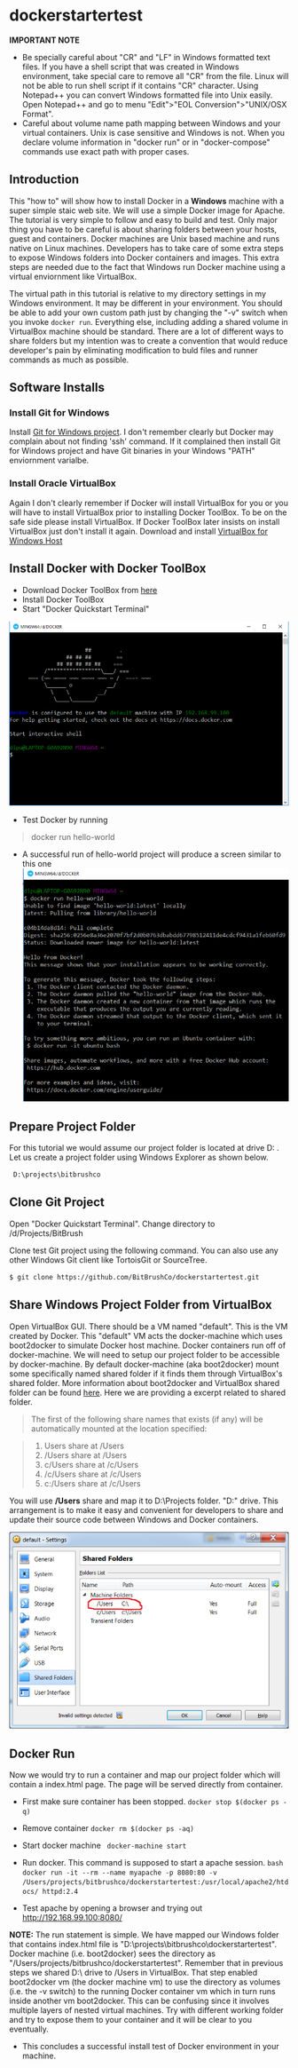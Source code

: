 # dockerstartertest
**IMPORTANT NOTE**
- Be specially careful about "CR" and "LF" in Windows formatted text files. If you have a shell script that was created in Windows environment, take special care to remove all "CR" from the file. Linux will not be able to run shell script if it contains "CR" character. Using Notepad++ you can convert Windows formatted file into Unix easily. Open Notepad++ and go to menu "Edit">"EOL Conversion">"UNIX/OSX Format".
- Careful about volume name path mapping between Windows and your virtual containers. Unix is case sensitive and Windows is not. When you declare volume information in "docker run" or in "docker-compose" commands use exact path with proper cases.

## Introduction
This "how to" will show how to install Docker in a **Windows** machine with a super simple staic web site. We will use a simple Docker image for Apache. The tutorial is very simple to follow and easy to build and test. Only major thing you have to be careful is about sharing folders between your hosts, guest and containers. Docker machines are Unix based machine and runs native on Linux machines. Developers has to take care of some extra steps to expose Windows folders into Docker containers and images. This extra steps are needed due to the fact that Windows run Docker machine using a virtual enviornment like VirtualBox. 

The virtual path in this tutorial is relative to my directory settings in my Windows environment. It may be different in your environment. You should be able to add your own custom path just by changing the "-v" switch when you invoke ```docker run```. Everything else, including adding a shared volume in VirtualBox machine should be standard. There are a lot of different ways to share folders but my intention was to create a convention that would reduce developer's pain by eliminating modification to buld files and runner commands as much as possible.

## Software Installs

### Install Git for Windows
Install [Git for Windows project](https://git-for-windows.github.io/). I don't remember clearly but Docker may complain about not finding 'ssh' command. If it complained then install Git for Windows project and have Git binaries in your Windows "PATH" enviornment varialbe.

### Install Oracle VirtualBox
Again I don't clearly remember if Docker will install VirtualBox for you or you will have to install VirtualBox prior to installing Docker ToolBox. To be on the safe side please install VirtualBox. If Docker ToolBox later insists on install VirtualBox just don't install it again.
Download and install [VirtualBox for Windows Host](https://www.virtualbox.org/wiki/Downloads)

## Install Docker with Docker ToolBox

- Download Docker ToolBox from [here](https://www.docker.com/products/docker-toolbox)
- Install Docker ToolBox
- Start "Docker Quickstart Terminal"

![Docker Terminal](/img/000_docker_terminal.png)

- Test Docker by running
> docker run hello-world

- A successful run of hello-world project will produce a screen similar to this one
![Docker hello world](/img/015_docker-hello-world.png)


## Prepare Project Folder

For this tutorial we would assume our project folder is located at drive D: . Let us create a project folder using Windows Explorer as shown below.

``` bash
 D:\projects\bitbrushco
```

## Clone Git Project
Open "Docker Quickstart Terminal". Change directory to /d/Projects/BitBrush

Clone test Git project using the following command. You can also use any other Windows Git client like TortoisGit or SourceTree.
```bash
$ git clone https://github.com/BitBrushCo/dockerstartertest.git
```

## Share Windows Project Folder from VirtualBox
Open VirtualBox GUI. There should be a VM named "default". This is the VM created by Docker. This "default" VM acts the docker-machine which uses boot2docker to simulate Docker host machine. Docker containers run off of docker-machine. We will need to setup our project folder to be accessible by docker-machine. By default docker-machine (aka boot2docker) mount some specifically named shared folder if it finds them through VirtualBox's shared folder. More information about boot2docker and VirtualBox shared folder can be found [here](https://github.com/boot2docker/boot2docker#virtualbox-guest-additions). Here we are providing a excerpt related to shared folder.


> The first of the following share names that exists (if any) will be automatically mounted at the location specified:

>	1. Users share at /Users
>	2. /Users share at /Users
>	3. c/Users share at /c/Users
>	4. /c/Users share at /c/Users
>	5. c:/Users share at /c/Users

You will use **/Users** share and map it to D:\Projects folder. "D:\" drive. This arrangement is to make it easy and convenient for developers to share and update their source code between Windows and Docker containers. 

![VirtualBox Shared Folder](/img/020_vb_shared_folder.png)


## Docker Run
Now we would try to run a container and map our project folder which will contain a index.html page. The page will be served directly from container. 

- First make sure container has been stopped.
``` docker stop $(docker ps -q) ```

- Remove container
``` docker rm $(docker ps -aq) ```

- Start docker machine
``` docker-machine start```


- Run docker. This command is supposed to start a apache session. 
``` bash docker run -it --rm --name myapache -p 8080:80 -v /Users/projects/bitbrushco/dockerstartertest:/usr/local/apache2/htdocs/ httpd:2.4 ```

- Test apache by opening a browser and trying out http://192.168.99.100:8080/

**NOTE:**
The run statement is simple. We have mapped our Windows folder that contains index.html file is "D:\projects\bitbrushco\dockerstartertest". Docker machine (i.e. boot2docker) sees the directory as "/Users/projects/bitbrushco/dockerstartertest". Remember that in previous steps we shared D:\ drive to /Users in VirtualBox. That step enabled boot2docker vm (the docker machine vm) to use the directory as volumes (i.e. the -v switch) to the running Docker container vm which in turn runs inside another vm boot2docker. This can be confusing since it involves multiple layers of nested virtual machines. Try with different working folder and try to expose them to your container and it will be clear to you eventually. 


- This concludes a successful install test of Docker environment in your machine.

